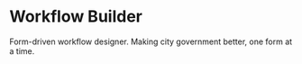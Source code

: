 Workflow Builder
================

Form-driven workflow designer. Making city government better, one form at a time.
